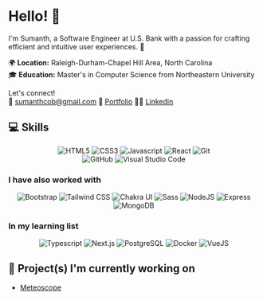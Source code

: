 <!--
**rumanstheddy/rumanstheddy** is a ✨ _special_ ✨ repository because its `README.md` (this file) appears on your GitHub profile.

Here are some ideas to get you started:

- 🔭 I’m currently working on ...
- 🌱 I’m currently learning ...
- 👯 I’m looking to collaborate on ...
- 🤔 I’m looking for help with ...
- 💬 Ask me about ...
- 📫 How to reach me: ...
- 😄 Pronouns: ...
- ⚡ Fun fact: ...
-->
# Hello! 👋

I'm Sumanth, a Software Engineer at U.S. Bank with a passion for crafting efficient and intuitive user experiences. 🚀

🌍 **Location:** Raleigh-Durham-Chapel Hill Area, North Carolina  
🎓 **Education:** Master's in Computer Science from Northeastern University  

Let's connect!  
📧 sumanthcob@gmail.com 🔗 [Portfolio](https://sumanthreddy.co) 🧑‍💼 [Linkedin](https://www.linkedin.com/in/sumanthcob/)  
  
## 💻 Skills

<div align="center">
  <img src="https://img.shields.io/badge/-HTML5-05128B?logo=html5&logoColor=E34F26&style=for-the-badge&logoWidth=30" alt="HTML5">
  <img src="https://img.shields.io/badge/-CSS3-05128B?logo=css3&logoColor=1572B6&style=for-the-badge&logoWidth=30" alt="CSS3">
  <img src="https://img.shields.io/badge/-JavaScript-05128B?logo=javascript&logoColor=F7DF1E&style=for-the-badge&logoWidth=30" alt="Javascript">
  <img src="https://img.shields.io/badge/-React-05128B?logo=react&logoColor=61DAFB&style=for-the-badge&logoWidth=30" alt="React">
  <img src="https://img.shields.io/badge/-Git-05128B?logo=git&logoColor=F05032&style=for-the-badge&logoWidth=30" alt="Git">
  <br>
  <img src="https://img.shields.io/badge/-GitHub-FB750B?logo=github&logoColor=181717&style=for-the-badge&logoWidth=30" alt="GitHub">
  <img src="https://img.shields.io/badge/-Visual Studio Code-FB750B?logo=visualstudiocode&logoColor=007ACC&style=for-the-badge&logoWidth=30" alt="Visual Studio Code">
</div>

### I have also worked with
<div align="center">
  <img src="https://img.shields.io/badge/-Bootstrap-F3F7FA?logo=bootstrap&logoColor=7952B3&style=for-the-badge&logoWidth=30" alt="Bootstrap">
  <img src="https://img.shields.io/badge/-Tailwind CSS-F3F7FA?logo=tailwindcss&logoColor=06B6D4&style=for-the-badge&logoWidth=30" alt="Tailwind CSS">
  <img src="https://shields.io/badge/chakra--ui-F3F7FA?logo=chakraui&style=for-the-badge&logoWidth=30" alt="Chakra UI">
  <img src="https://img.shields.io/badge/-Sass-F3F7FA?logo=sass&logoColor=CC6699&style=for-the-badge&logoWidth=30" alt="Sass">
  <img src="https://img.shields.io/badge/-NodeJS-F3F7FA?logo=node.js&logoColor=339933&style=for-the-badge&logoWidth=30" alt="NodeJS">
  <img src="https://img.shields.io/badge/-Express-F3F7FA?logo=express&logoColor=000000&style=for-the-badge&logoWidth=30" alt="Express">
  <img src="https://img.shields.io/badge/-MongoDB-F3F7FA?logo=mongodb&logoColor=47A248&style=for-the-badge&logoWidth=30" alt="MongoDB">
</div>

### In my learning list

<div align="center">
  <img src="https://img.shields.io/badge/-Typescript-FADDC6?logo=typescript&logoColor=3178C6&style=for-the-badge&logoWidth=30" alt="Typescript">
  <img src="https://img.shields.io/badge/-Next.js-FADDC6?logo=next.js&logoColor=000000&style=for-the-badge&logoWidth=30" alt="Next.js">
  <img src="https://img.shields.io/badge/-PostgreSQL-FADDC6?logo=postgresql&logoColor=4169E1&style=for-the-badge&logoWidth=30" alt="PostgreSQL">
  <img src="https://img.shields.io/badge/-Docker-FADDC6?logo=docker&logoColor=2496ED&style=for-the-badge&logoWidth=30" alt="Docker">
  <img src="https://img.shields.io/badge/-Vue-FADDC6?logo=vue.js&logoColor=4FC08D&style=for-the-badge&logoWidth=30" alt="VueJS">
</div>
  
## 🚧 Project(s) I'm currently working on

- [Meteoscope](https://github.com/rumanstheddy/meteoscope)
